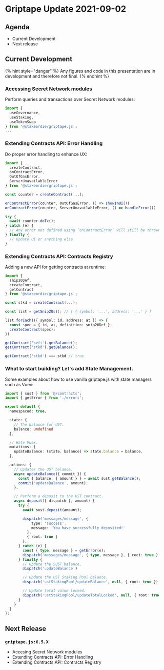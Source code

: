 # Griptape Update 2021-09-02

## Agenda

* Current Development
* Next release

## Current Development

{% hint style="danger" %}
Any figures and code in this presentation are in development and therefore not final.
{% endhint %}

### Accessing Secret Network modules

Perform queries and transactions over Secret Network modules:

```typescript
import {
  useGovernance,
  useStaking,
  useTokenSwap
} from '@stakeordie/griptape.js';
...
```

### Extending Contracts API: Error Handling

Do proper error handling to enhance UX:

```typescript
import {
  createContract,
  onContractError,
  OutOfGasError,
  ServerUnavailableError
} from '@stakeordie/griptape.js';

const counter = createContract(...);

onContractError(counter, OutOfGasError, () => showInUI())
onContractError(counter, ServerUnavailableError, () => handleError())

try {
  await counter.doTx();
} catch (e) {
  // Any error not defined using `onContractError` will still be thrown.
} finally {
  // Update UI or anything else
}
```

### Extending Contracts API: Contracts Registry

Adding a new API for getting contracts at runtime:

```typescript
import {
  snip20Def,
  createContract,
  getContract
} from '@stakeordie/griptape.js';

const stkd = createContract(...);

const list = getSnip20s(); // [ { symbol: '...', address: '...' } ]

list.forEach(({ symbol: id, address: at }) => {
  const spec = { id, at, definition: snip20Def };
  createContract(spec);
})

getContract('sefi').getBalance();
getContract('stkd').getBalance();

getContract('stkd') === stkd // true
```

### What to start building? Let's add State Management.

Some examples about how to use vanilla griptape.js with state managers such as Vuex:

```typescript
import { sust } from '@/contracts';
import { getError } from './errors';

export default {
  namespaced: true,

  state: {
    // The balance for UST.
    balance: undefined
  },

  // Hate Vuex.
  mutations: {
    updateBalance: (state, balance) => state.balance = balance,
  },

  actions: {
    // Updates the UST balance.
    async updateBalance({ commit }) {
      const { balance: { amount } } = await sust.getBalance();
      commit('updateBalance', amount);
    },

    // Perform a deposit to the UST contract.
    async deposit({ dispatch }, amount) {
      try {
        await sust.deposit(amount);

        dispatch('messages/message', {
            type: 'success',
            message: 'You have successfully deposited!'
          },
          { root: true }
        );
      } catch (e) {
        const { type, message } = getError(e);
        dispatch('messages/message', { type, message }, { root: true });
      } finally {
        // Update the SUST balance.
        dispatch('updateBalance')

        // Update the UST Staking Pool balance.
        dispatch('ustStakingPool/updateBalance', null, { root: true });

        // Update total value locked.
        dispatch('ustStakingPool/updateTotalLocked', null, { root: true });
      }
    }
  }
};
```

## Next Release

### `griptape.js:0.5.X`

* Accesing Secret Network modules
* Extending Contracts API: Error Handling
* Extending Contracts API: Contracts Registry

